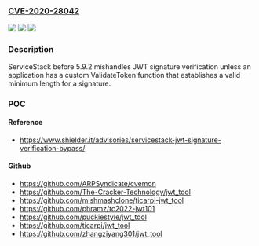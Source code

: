 ### [CVE-2020-28042](https://cve.mitre.org/cgi-bin/cvename.cgi?name=CVE-2020-28042)
![](https://img.shields.io/static/v1?label=Product&message=n%2Fa&color=blue)
![](https://img.shields.io/static/v1?label=Version&message=n%2Fa&color=blue)
![](https://img.shields.io/static/v1?label=Vulnerability&message=n%2Fa&color=brighgreen)

### Description

ServiceStack before 5.9.2 mishandles JWT signature verification unless an application has a custom ValidateToken function that establishes a valid minimum length for a signature.

### POC

#### Reference
- https://www.shielder.it/advisories/servicestack-jwt-signature-verification-bypass/

#### Github
- https://github.com/ARPSyndicate/cvemon
- https://github.com/The-Cracker-Technology/jwt_tool
- https://github.com/mishmashclone/ticarpi-jwt_tool
- https://github.com/phramz/tc2022-jwt101
- https://github.com/puckiestyle/jwt_tool
- https://github.com/ticarpi/jwt_tool
- https://github.com/zhangziyang301/jwt_tool

